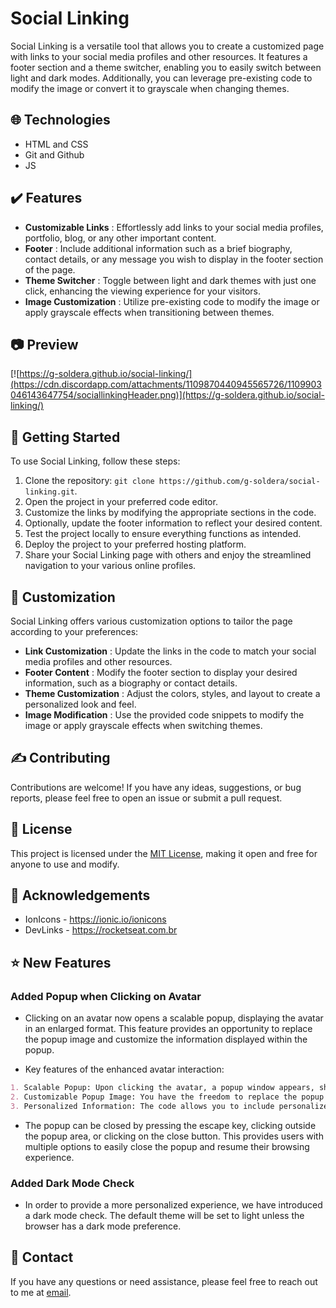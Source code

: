 # Social Linking

Social Linking is a versatile tool that allows you to create a customized page with links to your social media profiles and other resources. It features a footer section and a theme switcher, enabling you to easily switch between light and dark modes. Additionally, you can leverage pre-existing code to modify the image or convert it to grayscale when changing themes.

## 🌐 Technologies

- HTML and CSS
- Git and Github
- JS

## ✔️ Features

- **Customizable Links** : Effortlessly add links to your social media profiles, portfolio, blog, or any other important content.
- **Footer** : Include additional information such as a brief biography, contact details, or any message you wish to display in the footer section of the page.
- **Theme Switcher** : Toggle between light and dark themes with just one click, enhancing the viewing experience for your visitors.
- **Image Customization** : Utilize pre-existing code to modify the image or apply grayscale effects when transitioning between themes.

## 📷 Preview

[![https://g-soldera.github.io/social-linking/](https://cdn.discordapp.com/attachments/1109870440945565726/1109903046143647754/sociallinkingHeader.png)](https://g-soldera.github.io/social-linking/)

## 📃 Getting Started

To use Social Linking, follow these steps:

1. Clone the repository: `git clone https://github.com/g-soldera/social-linking.git`.
2. Open the project in your preferred code editor.
3. Customize the links by modifying the appropriate sections in the code.
4. Optionally, update the footer information to reflect your desired content.
5. Test the project locally to ensure everything functions as intended.
6. Deploy the project to your preferred hosting platform.
7. Share your Social Linking page with others and enjoy the streamlined navigation to your various online profiles.

## 🎨 Customization

Social Linking offers various customization options to tailor the page according to your preferences:

- **Link Customization** : Update the links in the code to match your social media profiles and other resources.
- **Footer Content** : Modify the footer section to display your desired information, such as a biography or contact details.
- **Theme Customization** : Adjust the colors, styles, and layout to create a personalized look and feel.
- **Image Modification** : Use the provided code snippets to modify the image or apply grayscale effects when switching themes.

## ✍️ Contributing

Contributions are welcome! If you have any ideas, suggestions, or bug reports, please feel free to open an issue or submit a pull request.

## 🪪 License

This project is licensed under the [MIT License](https://tlo.mit.edu/learn-about-intellectual-property/software-and-open-source-licensing/open-source-licensing), making it open and free for anyone to use and modify.

## 🫴 Acknowledgements

- IonIcons - https://ionic.io/ionicons
- DevLinks - https://rocketseat.com.br

## ⭐ New Features

### Added Popup when Clicking on Avatar

- Clicking on an avatar now opens a scalable popup, displaying the avatar in an enlarged format. This feature provides an opportunity to replace the popup image and customize the information displayed within the popup.

* Key features of the enhanced avatar interaction:

```markdown
1. Scalable Popup: Upon clicking the avatar, a popup window appears, showcasing the avatar (or other image) in a larger size (responsive), enabling users to have a closer look.
2. Customizable Popup Image: You have the freedom to replace the popup image with any desired image by modifying the code.
3. Personalized Information: The code allows you to include personalized information within the popup, tailoring it to your specific needs.
```

- The popup can be closed by pressing the escape key, clicking outside the popup area, or clicking on the close button. This provides users with multiple options to easily close the popup and resume their browsing experience.

### Added Dark Mode Check

- In order to provide a more personalized experience, we have introduced a dark mode check. The default theme will be set to light unless the browser has a dark mode preference.

## 📇 Contact

If you have any questions or need assistance, please feel free to reach out to me at [email](mailto:gustavo.soldera@gmail.com).
